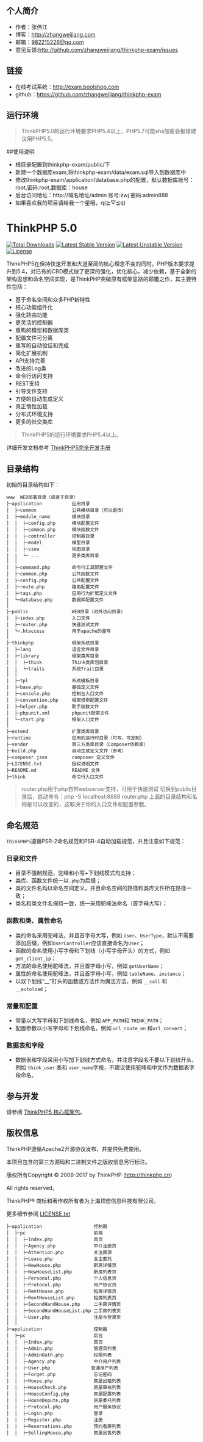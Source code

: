 ## 个人简介
- 作者：张伟江
- 博客：http://zhangweijiang.com
- 邮箱：982215226@qq.com
- 意见反馈:http://github.com/zhangweijiang/thinkphp-exam/issues
## 链接
- 在线考试系统：http://exam.boolshop.com  
- github：https://github.com/zhangweijiang/thinkphp-exam

## 运行环境
> ThinkPHP5.0的运行环境要求PHP5.4以上，PHP5.7可能sha加密会报错建议用PHP5.5。

##使用说明
*   根目录配置到thinkphp-exam/public/下
*   新建一个数据库exam,将thinkphp-exam/data/exam.sql导入到数据库中
*   修改thinkphp-exam/application/database.php的配置，默认数据库账号：root,密码:root,数据库：house
*   后台访问地址：http://域名地址/admin 账号:zwj 密码:admin888
*   如果喜欢我的项目请给我一个星哦，q(≧▽≦q)



ThinkPHP 5.0
===============

[![Total Downloads](https://poser.pugx.org/topthink/think/downloads)](https://packagist.org/packages/topthink/think)
[![Latest Stable Version](https://poser.pugx.org/topthink/think/v/stable)](https://packagist.org/packages/topthink/think)
[![Latest Unstable Version](https://poser.pugx.org/topthink/think/v/unstable)](https://packagist.org/packages/topthink/think)
[![License](https://poser.pugx.org/topthink/think/license)](https://packagist.org/packages/topthink/think)

ThinkPHP5在保持快速开发和大道至简的核心理念不变的同时，PHP版本要求提升到5.4，对已有的CBD模式做了更深的强化，优化核心，减少依赖，基于全新的架构思想和命名空间实现，是ThinkPHP突破原有框架思路的颠覆之作，其主要特性包括：

 + 基于命名空间和众多PHP新特性
 + 核心功能组件化
 + 强化路由功能
 + 更灵活的控制器
 + 重构的模型和数据库类
 + 配置文件可分离
 + 重写的自动验证和完成
 + 简化扩展机制
 + API支持完善
 + 改进的Log类
 + 命令行访问支持
 + REST支持
 + 引导文件支持
 + 方便的自动生成定义
 + 真正惰性加载
 + 分布式环境支持
 + 更多的社交类库

> ThinkPHP5的运行环境要求PHP5.4以上。

详细开发文档参考 [ThinkPHP5完全开发手册](http://www.kancloud.cn/manual/thinkphp5)

## 目录结构

初始的目录结构如下：

~~~
www  WEB部署目录（或者子目录）
├─application           应用目录
│  ├─common             公共模块目录（可以更改）
│  ├─module_name        模块目录
│  │  ├─config.php      模块配置文件
│  │  ├─common.php      模块函数文件
│  │  ├─controller      控制器目录
│  │  ├─model           模型目录
│  │  ├─view            视图目录
│  │  └─ ...            更多类库目录
│  │
│  ├─command.php        命令行工具配置文件
│  ├─common.php         公共函数文件
│  ├─config.php         公共配置文件
│  ├─route.php          路由配置文件
│  ├─tags.php           应用行为扩展定义文件
│  └─database.php       数据库配置文件
│
├─public                WEB目录（对外访问目录）
│  ├─index.php          入口文件
│  ├─router.php         快速测试文件
│  └─.htaccess          用于apache的重写
│
├─thinkphp              框架系统目录
│  ├─lang               语言文件目录
│  ├─library            框架类库目录
│  │  ├─think           Think类库包目录
│  │  └─traits          系统Trait目录
│  │
│  ├─tpl                系统模板目录
│  ├─base.php           基础定义文件
│  ├─console.php        控制台入口文件
│  ├─convention.php     框架惯例配置文件
│  ├─helper.php         助手函数文件
│  ├─phpunit.xml        phpunit配置文件
│  └─start.php          框架入口文件
│
├─extend                扩展类库目录
├─runtime               应用的运行时目录（可写，可定制）
├─vendor                第三方类库目录（Composer依赖库）
├─build.php             自动生成定义文件（参考）
├─composer.json         composer 定义文件
├─LICENSE.txt           授权说明文件
├─README.md             README 文件
├─think                 命令行入口文件
~~~

> router.php用于php自带webserver支持，可用于快速测试
> 切换到public目录后，启动命令：php -S localhost:8888  router.php
> 上面的目录结构和名称是可以改变的，这取决于你的入口文件和配置参数。

## 命名规范

`ThinkPHP5`遵循PSR-2命名规范和PSR-4自动加载规范，并且注意如下规范：

### 目录和文件

*   目录不强制规范，驼峰和小写+下划线模式均支持；
*   类库、函数文件统一以`.php`为后缀；
*   类的文件名均以命名空间定义，并且命名空间的路径和类库文件所在路径一致；
*   类名和类文件名保持一致，统一采用驼峰法命名（首字母大写）；

### 函数和类、属性命名
*   类的命名采用驼峰法，并且首字母大写，例如 `User`、`UserType`，默认不需要添加后缀，例如`UserController`应该直接命名为`User`；
*   函数的命名使用小写字母和下划线（小写字母开头）的方式，例如 `get_client_ip`；
*   方法的命名使用驼峰法，并且首字母小写，例如 `getUserName`；
*   属性的命名使用驼峰法，并且首字母小写，例如 `tableName`、`instance`；
*   以双下划线“__”打头的函数或方法作为魔法方法，例如 `__call` 和 `__autoload`；

### 常量和配置
*   常量以大写字母和下划线命名，例如 `APP_PATH`和 `THINK_PATH`；
*   配置参数以小写字母和下划线命名，例如 `url_route_on` 和`url_convert`；

### 数据表和字段
*   数据表和字段采用小写加下划线方式命名，并注意字段名不要以下划线开头，例如 `think_user` 表和 `user_name`字段，不建议使用驼峰和中文作为数据表字段命名。

## 参与开发
请参阅 [ThinkPHP5 核心框架包](https://github.com/top-think/framework)。

## 版权信息

ThinkPHP遵循Apache2开源协议发布，并提供免费使用。

本项目包含的第三方源码和二进制文件之版权信息另行标注。

版权所有Copyright © 2006-2017 by ThinkPHP (http://thinkphp.cn)

All rights reserved。

ThinkPHP® 商标和著作权所有者为上海顶想信息科技有限公司。

更多细节参阅 [LICENSE.txt](LICENSE.txt)

~~~
├─application                   控制器
│  ├─pc                         前端
│  │  ├─Index.php               首页
│  │  ├─Agency.php              中介注册页
│  │  ├─Attention.php           关注房源
│  │  ├─Lease.php               业主委托
│  │  ├─NewHouse.php            新房详情页
│  │  ├─NewHouseList.php        新房列表页
│  │  ├─Personal.php            个人信息页
│  │  ├─Protocol.php            用户协议页
│  │  ├─RentHouse.php           租房详情页
│  │  ├─RentHouseList.php       租房列表页
│  │  ├─SecondHandHouse.php     二手房详情页
│  │  ├─SecondHandHouseList.php 二手房列表页
│  │  └─User.php                注册与登录页
│  │
├─application                   控制器
│  ├─pc                         后台
│  │  ├─Index.php               首页
│  │  ├─Admin.php               管理员列表
│  │  ├─AdminOath.php           权限列表
│  │  ├─Agency.php              中介用户列表
│  │  ├─User.php               普通用户列表
│  │  ├─Forget.php              忘记密码
│  │  ├─House.php               房屋出租列表
│  │  ├─HouseCheck.php          房屋审核列表
│  │  ├─HouseConfig.php         房屋配置列表
│  │  ├─HouseDepute.php         房屋委托列表
│  │  ├─Protocol.php            用户服务协议
│  │  ├─Login.php               登录
│  │  ├─Register.php            注册
│  │  ├─Reservations.php        预约看房列表
│  │  ├─SellingHouse.php        房屋出售列表

